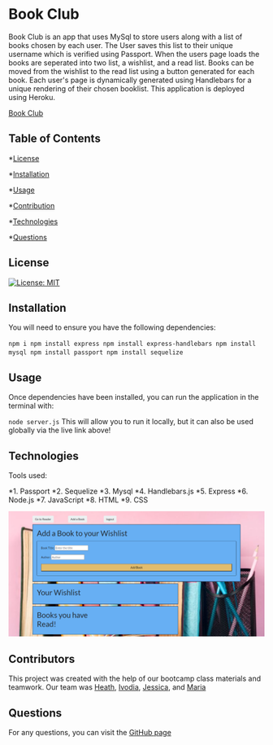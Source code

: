 # Book Club

Book Club is an app that uses MySql to store users along with a list of books chosen by each user. The User saves this list to their unique username which is verified using Passport. When the users page loads the books are seperated into two list, a wishlist, and a read list. Books can be moved from the wishlist to the read list using a button generated for each book. Each user's page is dynamically generated using Handlebars for a unique rendering of their chosen booklist. This application is deployed using Heroku.

[Book Club](https://stormy-badlands-74908.herokuapp.com/)

 ## Table of Contents

  *[License](#license)

  *[Installation](#installation)

  *[Usage](#usage)

  *[Contribution](#contribution)

  *[Technologies](#technologies)

  *[Questions](#questions)

## License

[![License: MIT](https://img.shields.io/badge/License-MIT-yellow?style=plastic.svg)](https://opensource.org/licenses/MIT)

## Installation

You will need to ensure you have the following dependencies:


`
npm i
npm install express
npm install express-handlebars
npm install mysql
npm install passport
npm install sequelize
`
## Usage

Once dependencies have been installed, you can run the application in the terminal with:

`
node server.js
`
This will allow you to run it locally, but it can also be used globally via the live link above!

## Technologies

Tools used:

*1. Passport
*2. Sequelize
*3. Mysql
*4. Handlebars.js
*5. Express
*6. Node.js
*7. JavaScript
*8. HTML
*9. CSS

![Book-Club-Screenshot](/public/img/screen-book-club.png)

## Contributors

This project was created with the help of our bootcamp class materials and teamwork. Our team was [Heath](mailto:heathw2444@yahoo.com), [Ivodia](mailto:ivodiainjoh@gmail.com), [Jessica](mailto:deck.jessica@gmail.com), and [Maria](mailto:mariaortegapb@gmail.com)

## Questions

For any questions, you can visit the [GitHub page](https://github.com/deck-jessica/book-club)
